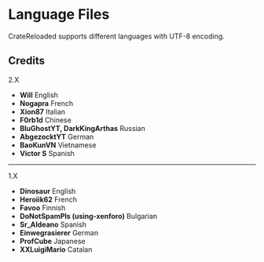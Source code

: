 # Language Files

CrateReloaded supports different languages with UTF-8 encoding.

## Credits

2.X

* **Will** English
* **Nogapra** French
* **Xion87** Italian
* **F0rb1d** Chinese
* **BluGhostYT, DarkKingArthas** Russian
* **AbgezocktYT** German
* **BaoKunVN** Vietnamese
* **Victor S** Spanish

---

1.X

* **Dinosaur** English
* **Heroiik62** French
* **Favoo** Finnish
* **DoNotSpamPls (using-xenforo)** Bulgarian
* **Sr_Aldeano** Spanish
* **Einwegrasierer** German
* **ProfCube** Japanese
* **XXLuigiMario** Catalan

